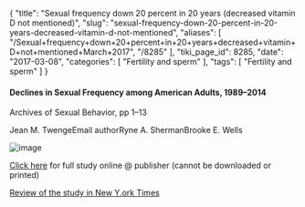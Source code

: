{
    "title": "Sexual frequency down 20 percent in 20 years (decreased vitamin D not mentioned)",
    "slug": "sexual-frequency-down-20-percent-in-20-years-decreased-vitamin-d-not-mentioned",
    "aliases": [
        "/Sexual+frequency+down+20+percent+in+20+years+decreased+vitamin+D+not+mentioned+March+2017",
        "/8285"
    ],
    "tiki_page_id": 8285,
    "date": "2017-03-08",
    "categories": [
        "Fertility and sperm"
    ],
    "tags": [
        "Fertility and sperm"
    ]
}


#### Declines in Sexual Frequency among American Adults, 1989–2014

Archives of Sexual Behavior, pp 1–13

Jean M. TwengeEmail authorRyne A. ShermanBrooke E. Wells

<img src="https://d1bk1kqxc0sym.cloudfront.net/attachments/jpeg/sexual-frequency.jpg" alt="image">

[Click here](https://link.springer.com/epdf/10.1007/s10508-017-0953-1?shared_access_token=8PaBKtrBDTByghbJb76Snfe4RwlQNchNByi7wbcMAY4YL86Mm2rvz6Dvu-ljx9jRV52smbLxFEFLAzXyr08cydMPxqTQGSebnoGRamoFy8A2XPRWBMNvwQZg2WxbgxjVq_EoNSnZU1PLR_76kv8YiFDrW0ng6LAoIlBe3_q0Ubc=) for full study online @ publisher (cannot be downloaded or printed)

[Review of the study in New Y.ork Times](https://www.nytimes.com/2017/03/08/us/americans-less-sex-study.html)